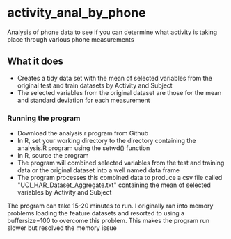 activity_anal_by_phone
======================

Analysis of phone data to see if you can determine what activity is taking place through various phone measurements

## What it does
* Creates a tidy data set with the mean of selected variables from the original test and train datasets by Activity and Subject
* The selected variables from the original dataset are those for the mean and standard deviation for each measurement

### Running the program
* Download the analysis.r program from Github 
* In R, set your working directory to the directory containing the analysis.R program using the setwd() function
* In R, source the program
* The program will combined selected variables from the test and training data or the original dataset into a well named data frame
* The program processes this combined data to produce a csv file called "UCI_HAR_Dataset_Aggregate.txt" containing the mean of selected variables by Activity and Subject

The program can take 15-20 minutes to run. I originally ran into memory problems loading the feature datasets
and resorted to using a buffersize=100 to overcome this problem. This makes the program run slower but resolved
the memory issue